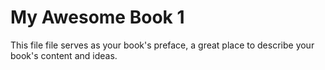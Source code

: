 My Awesome Book 1
=======

This file file serves as your book's preface, a great place to describe your book's content and ideas.
